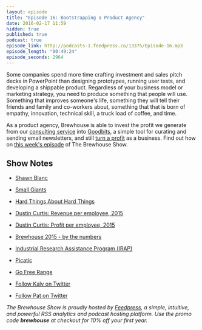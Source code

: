 ```yaml
---
layout: episode
title: "Episode 16: Bootstrapping a Product Agency"
date: 2016-02-17 11:59
hidden: true
published: true
podcast: true
episode_link: http://podcasts-1.feedpress.co/13375/Episode-16.mp3
episode_length: "00:49:24"
episode_seconds: 2964
---
```


Some companies spend more time crafting investment and sales pitch decks in PowerPoint than designing prototypes, running user tests, and developing a shippable product. Regardless of your business model or marketing strategy, you need to produce something that people will use. Something that improves someone's life, something they will tell their friends and family and co-workers about, something that that is born of empathy, innovation, technical skill, a truck load of coffee, and time.

As a product agency, Brewhouse is able to invest the profit we generate from our [consulting service](/#services) into [Goodbits](http://goodbits.io), a simple tool for curating and sending email newsletters, and still [turn a profit](/blog/2016/01/06/brewhouse-2015-by-the-numbers.html) as a business. Find out how on [this week's episode](/2016/02/17/episode-16-bootstrapping-a-product-agency.html) of The Brewhouse Show.

<!-- break -->

## Show Notes

- [Shawn Blanc](http://shawnblanc.net)
- [Small Giants](http://www.amazon.com/Small-Giants-Companies-Choose-Instead/dp/1591841496)
- [Hard Things About Hard Things](http://www.amazon.com/The-Hard-Thing-About-Things/dp/0062273205)
- [Dustin Curtis: Revenue per employee, 2015](https://twitter.com/dcurtis/status/694266299317243904)
- [Dustin Curtis: Profit per employee, 2015](https://twitter.com/dcurtis/status/694586397588467712)
- [Brewhouse 2015 - by the numbers](http://brewhouse.io/blog/2016/01/06/brewhouse-2015-by-the-numbers.html)
- [Industrial Research Assistance Program (IRAP)](http://www.nrc-cnrc.gc.ca/eng/irap/index.html)
- [Picatic](https://www.picatic.com)
- [Go Free Range](http://gofreerange.com)

- [Follow Kalv on Twitter](http://twitter.com/kalv)
- [Follow Pat on Twitter](http://twitter.com/patdryburgh)

*The Brewhouse Show is proudly hosted by [Feedpress][FP], a simple, intuitive, and powerful RSS analytics and podcast hosting platform. Use the promo code **brewhouse** at checkout for 10% off your first year.*

[FP]: http://feed.press
[TBS]: http://brewhouse.io/show/